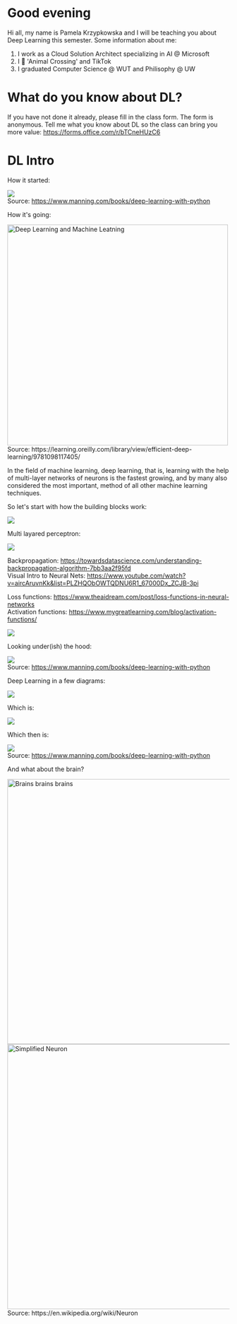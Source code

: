 # Good evening

Hi all, my name is Pamela Krzypkowska and I will be teaching you about Deep Learning this semester. 
Some information about me:
1. I work as a Cloud Solution Architect specializing in AI @ Microsoft
2. I 💌 'Animal Crossing' and TikTok
3. I graduated Computer Science @ WUT and Philisophy @ UW

# What do you know about DL? 

If you have not done it already, please fill in the class form. The form is anonymous.
Tell me what you know about DL so the class can bring you more value: https://forms.office.com/r/bTCneHUzC6

# DL Intro

How it started:

![](img/ml-programming.png)  
Source: https://www.manning.com/books/deep-learning-with-python

How it's going:

<img src="img/DLaML.jpg" alt="Deep Learning and Machine Leatning" style="width:500px;"/>
Source: https://learning.oreilly.com/library/view/efficient-deep-learning/9781098117405/  


In the field of machine learning, deep learning, that is, learning with the help of multi-layer networks
of neurons is the fastest growing, and by many also considered the most important, method of all
other machine learning techniques.

So let's start with how the building blocks work:  

![](img/perceptron.png)  

Multi layared perceptron:  

![](img/perceptron-multil.png)  

Backpropagation: https://towardsdatascience.com/understanding-backpropagation-algorithm-7bb3aa2f95fd  
Visual Intro to Neural Nets: https://www.youtube.com/watch?v=aircAruvnKk&list=PLZHQObOWTQDNU6R1_67000Dx_ZCJB-3pi

Loss functions: https://www.theaidream.com/post/loss-functions-in-neural-networks  
Activation functions: https://www.mygreatlearning.com/blog/activation-functions/  

![](img/dnn.png)  

Looking under(ish) the hood:   

![](img/dnn-deeper.png)  
Source: https://www.manning.com/books/deep-learning-with-python 

Deep Learning in a few diagrams:

![](img/weights-representation.png)  

Which is:  

![](img/weights-representation2.png)  

Which then is:  

![](img/weights-representation3.png)  
Source: https://www.manning.com/books/deep-learning-with-python  

And what about the brain?

<img src="img/brains.jpg" alt="Brains brains brains" style="width:600px;"/>

<img src="img/neuron.png" alt="Simplified Neuron" style="width:600px;"/>
Source: https://en.wikipedia.org/wiki/Neuron  















